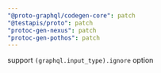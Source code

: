 ```yaml
---
"@proto-graphql/codegen-core": patch
"@testapis/proto": patch
"protoc-gen-nexus": patch
"protoc-gen-pothos": patch
---
```


support `(graphql.input_type).ignore` option
